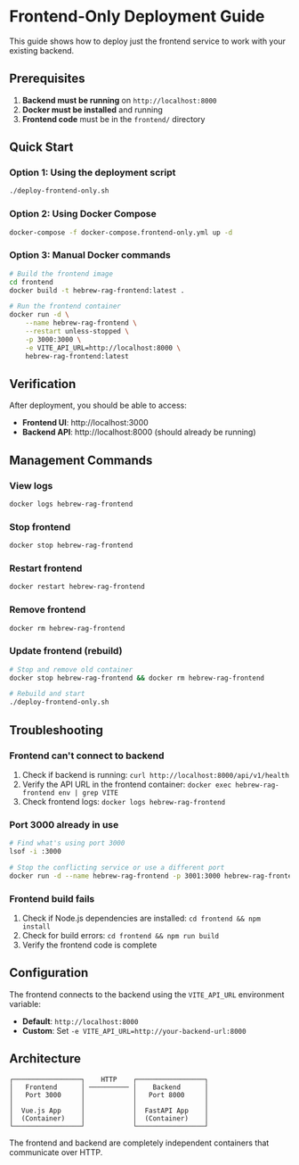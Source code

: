 # Frontend-Only Deployment Guide

This guide shows how to deploy just the frontend service to work with your existing backend.

## Prerequisites

1. **Backend must be running** on `http://localhost:8000`
2. **Docker must be installed** and running
3. **Frontend code** must be in the `frontend/` directory

## Quick Start

### Option 1: Using the deployment script
```bash
./deploy-frontend-only.sh
```

### Option 2: Using Docker Compose
```bash
docker-compose -f docker-compose.frontend-only.yml up -d
```

### Option 3: Manual Docker commands
```bash
# Build the frontend image
cd frontend
docker build -t hebrew-rag-frontend:latest .

# Run the frontend container
docker run -d \
    --name hebrew-rag-frontend \
    --restart unless-stopped \
    -p 3000:3000 \
    -e VITE_API_URL=http://localhost:8000 \
    hebrew-rag-frontend:latest
```

## Verification

After deployment, you should be able to access:

- **Frontend UI**: http://localhost:3000
- **Backend API**: http://localhost:8000 (should already be running)

## Management Commands

### View logs
```bash
docker logs hebrew-rag-frontend
```

### Stop frontend
```bash
docker stop hebrew-rag-frontend
```

### Restart frontend
```bash
docker restart hebrew-rag-frontend
```

### Remove frontend
```bash
docker rm hebrew-rag-frontend
```

### Update frontend (rebuild)
```bash
# Stop and remove old container
docker stop hebrew-rag-frontend && docker rm hebrew-rag-frontend

# Rebuild and start
./deploy-frontend-only.sh
```

## Troubleshooting

### Frontend can't connect to backend
1. Check if backend is running: `curl http://localhost:8000/api/v1/health`
2. Verify the API URL in the frontend container: `docker exec hebrew-rag-frontend env | grep VITE`
3. Check frontend logs: `docker logs hebrew-rag-frontend`

### Port 3000 already in use
```bash
# Find what's using port 3000
lsof -i :3000

# Stop the conflicting service or use a different port
docker run -d --name hebrew-rag-frontend -p 3001:3000 hebrew-rag-frontend:latest
```

### Frontend build fails
1. Check if Node.js dependencies are installed: `cd frontend && npm install`
2. Check for build errors: `cd frontend && npm run build`
3. Verify the frontend code is complete

## Configuration

The frontend connects to the backend using the `VITE_API_URL` environment variable:

- **Default**: `http://localhost:8000`
- **Custom**: Set `-e VITE_API_URL=http://your-backend-url:8000`

## Architecture

```
┌─────────────────┐    HTTP    ┌─────────────────┐
│   Frontend      │ ────────── │    Backend      │
│   Port 3000     │            │   Port 8000     │
│                 │            │                 │
│  Vue.js App     │            │  FastAPI App    │
│  (Container)    │            │  (Container)    │
└─────────────────┘            └─────────────────┘
```

The frontend and backend are completely independent containers that communicate over HTTP. 